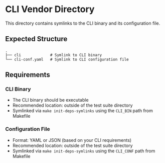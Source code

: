 # CLI Vendor Directory

This directory contains symlinks to the CLI binary and its configuration file.

## Expected Structure
```
.
├── cli             # Symlink to CLI binary
└── cli-conf.yaml   # Symlink to CLI configuration file
```

## Requirements

### CLI Binary
- The CLI binary should be executable
- Recommended location: outside of the test suite directory
- Symlinked via `make init-deps-symlinks` using the `CLI_BIN` path from Makefile

### Configuration File
- Format: YAML or JSON (based on your CLI requirements)
- Recommended location: outside of the test suite directory
- Symlinked via `make init-deps-symlinks` using the `CLI_CONF` path from Makefile